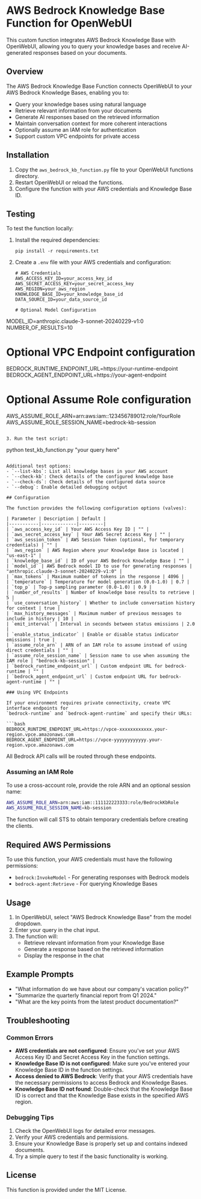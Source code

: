 # AWS Bedrock Knowledge Base Function for OpenWebUI

This custom function integrates AWS Bedrock Knowledge Base with OpenWebUI, allowing you to query your knowledge bases and receive AI-generated responses based on your documents.

## Overview

The AWS Bedrock Knowledge Base Function connects OpenWebUI to your AWS Bedrock Knowledge Bases, enabling you to:

- Query your knowledge bases using natural language
- Retrieve relevant information from your documents
- Generate AI responses based on the retrieved information
- Maintain conversation context for more coherent interactions
- Optionally assume an IAM role for authentication
- Support custom VPC endpoints for private access

## Installation

1. Copy the `aws_bedrock_kb_function.py` file to your OpenWebUI functions directory.
2. Restart OpenWebUI or reload the functions.
3. Configure the function with your AWS credentials and Knowledge Base ID.

## Testing

To test the function locally:

1. Install the required dependencies:
   ```
   pip install -r requirements.txt
   ```

2. Create a `.env` file with your AWS credentials and configuration:
   ```
   # AWS Credentials
   AWS_ACCESS_KEY_ID=your_access_key_id
   AWS_SECRET_ACCESS_KEY=your_secret_access_key
   AWS_REGION=your_aws_region
   KNOWLEDGE_BASE_ID=your_knowledge_base_id
   DATA_SOURCE_ID=your_data_source_id

   # Optional Model Configuration
  MODEL_ID=anthropic.claude-3-sonnet-20240229-v1:0
  NUMBER_OF_RESULTS=10
  # Optional VPC Endpoint configuration
  BEDROCK_RUNTIME_ENDPOINT_URL=https://your-runtime-endpoint
  BEDROCK_AGENT_ENDPOINT_URL=https://your-agent-endpoint
  # Optional Assume Role configuration
  AWS_ASSUME_ROLE_ARN=arn:aws:iam::123456789012:role/YourRole
  AWS_ASSUME_ROLE_SESSION_NAME=bedrock-kb-session
  ```

3. Run the test script:
   ```
   python test_kb_function.py "your query here"
   ```

   Additional test options:
   - `--list-kbs`: List all knowledge bases in your AWS account
   - `--check-kb`: Check details of the configured knowledge base
   - `--check-ds`: Check details of the configured data source
   - `--debug`: Enable detailed debugging output

## Configuration

The function provides the following configuration options (valves):

| Parameter | Description | Default |
|-----------|-------------|---------|
| `aws_access_key_id` | Your AWS Access Key ID | "" |
| `aws_secret_access_key` | Your AWS Secret Access Key | "" |
| `aws_session_token` | AWS Session Token (optional, for temporary credentials) | "" |
| `aws_region` | AWS Region where your Knowledge Base is located | "us-east-1" |
| `knowledge_base_id` | ID of your AWS Bedrock Knowledge Base | "" |
| `model_id` | AWS Bedrock model ID to use for generating responses | "anthropic.claude-3-sonnet-20240229-v1:0" |
| `max_tokens` | Maximum number of tokens in the response | 4096 |
| `temperature` | Temperature for model generation (0.0-1.0) | 0.7 |
| `top_p` | Top-p sampling parameter (0.0-1.0) | 0.9 |
| `number_of_results` | Number of knowledge base results to retrieve | 5 |
| `use_conversation_history` | Whether to include conversation history for context | true |
| `max_history_messages` | Maximum number of previous messages to include in history | 10 |
| `emit_interval` | Interval in seconds between status emissions | 2.0 |
| `enable_status_indicator` | Enable or disable status indicator emissions | true |
| `assume_role_arn` | ARN of an IAM role to assume instead of using direct credentials | "" |
| `assume_role_session_name` | Session name to use when assuming the IAM role | "bedrock-kb-session" |
| `bedrock_runtime_endpoint_url` | Custom endpoint URL for bedrock-runtime | "" |
| `bedrock_agent_endpoint_url` | Custom endpoint URL for bedrock-agent-runtime | "" |

### Using VPC Endpoints

If your environment requires private connectivity, create VPC interface endpoints for
`bedrock-runtime` and `bedrock-agent-runtime` and specify their URLs:

```bash
BEDROCK_RUNTIME_ENDPOINT_URL=https://vpce-xxxxxxxxxxxx.your-region.vpce.amazonaws.com
BEDROCK_AGENT_ENDPOINT_URL=https://vpce-yyyyyyyyyyyy.your-region.vpce.amazonaws.com
```

All Bedrock API calls will be routed through these endpoints.

### Assuming an IAM Role

To use a cross-account role, provide the role ARN and an optional session name:

```bash
AWS_ASSUME_ROLE_ARN=arn:aws:iam::111122223333:role/BedrockKbRole
AWS_ASSUME_ROLE_SESSION_NAME=kb-session
```

The function will call STS to obtain temporary credentials before creating the clients.

## Required AWS Permissions

To use this function, your AWS credentials must have the following permissions:

- `bedrock:InvokeModel` - For generating responses with Bedrock models
- `bedrock-agent:Retrieve` - For querying Knowledge Bases

## Usage

1. In OpenWebUI, select "AWS Bedrock Knowledge Base" from the model dropdown.
2. Enter your query in the chat input.
3. The function will:
   - Retrieve relevant information from your Knowledge Base
   - Generate a response based on the retrieved information
   - Display the response in the chat

## Example Prompts

- "What information do we have about our company's vacation policy?"
- "Summarize the quarterly financial report from Q1 2024."
- "What are the key points from the latest product documentation?"

## Troubleshooting

### Common Errors

- **AWS credentials are not configured**: Ensure you've set your AWS Access Key ID and Secret Access Key in the function settings.
- **Knowledge Base ID is not configured**: Make sure you've entered your Knowledge Base ID in the function settings.
- **Access denied to AWS Bedrock**: Verify that your AWS credentials have the necessary permissions to access Bedrock and Knowledge Bases.
- **Knowledge Base ID not found**: Double-check that the Knowledge Base ID is correct and that the Knowledge Base exists in the specified AWS region.

### Debugging Tips

1. Check the OpenWebUI logs for detailed error messages.
2. Verify your AWS credentials and permissions.
3. Ensure your Knowledge Base is properly set up and contains indexed documents.
4. Try a simple query to test if the basic functionality is working.

## License

This function is provided under the MIT License.
